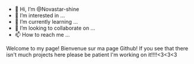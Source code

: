 - 👋 Hi, I’m @Novastar-shine
- 👀 I’m interested in ...
- 🌱 I’m currently learning ...
- 💞️ I’m looking to collaborate on ...
- 📫 How to reach me ...

<!---
Novastar-shine/Novastar-shine is a ✨ special ✨ repository because its `README.md` (this file) appears on your GitHub profile.
You can click the Preview link to take a look at your changes.
--->
Welcome to my page!
Bienvenue sur ma page Github!
If you see that there isn't much projects here please be patient I'm working on it!!!!<3<3<3

